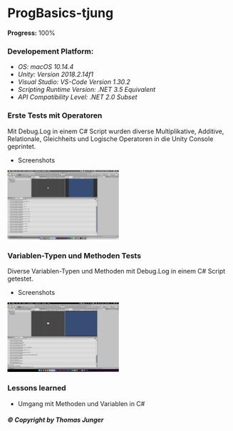 # ProgBasics-tjung

**Progress:** 100%

### Developement Platform:
  - *OS: macOS 10.14.4*
 - *Unity: Version 2018.2.14f1*
 - *Visual Studio: VS-Code Version 1.30.2*  
 - *Scripting Runtime Version: .NET 3.5 Equivalent*
 - *API Compatibility Level: .NET 2.0 Subset*

### Erste Tests mit Operatoren
  Mit Debug.Log in einem C# Script wurden diverse Multiplikative, Additive, Relationale, Gleichheits und Logische Operatoren in die Unity Console geprintet.

 - Screenshots

<div>
<img src="./Screenshots/Unity_SS_01_tjung.png" width="250">
</div>

### Variablen-Typen und Methoden Tests
  Diverse Variablen-Typen und Methoden mit Debug.Log in einem C# Script getestet.

 - Screenshots

<div>
<img src="./Screenshots/Unity_SS_02_tjung.png" width="250">
</div>

### Lessons learned

- Umgang mit Methoden und Variablen in C#

##### © Copyright by Thomas Junger
